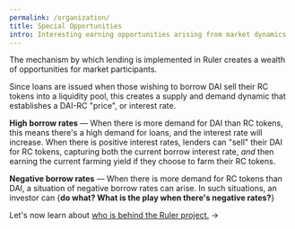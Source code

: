 ```yaml
---
permalink: /organization/
title: Special Opportunities
intro: Interesting earning opportunities arising from market dynamics
---
```


The mechanism by which lending is implemented in Ruler creates a wealth of opportunities for market participants. 

Since loans are issued when those wishing to borrow DAI sell their RC tokens into a liquidity pool, this creates a supply and demand dynamic that establishes a DAI-RC "price", or interest rate.

**High borrow rates** — When there is more demand for DAI than RC tokens, this means there's a high demand for loans, and the interest rate will increase. When there is positive interest rates, lenders can "sell" their DAI for RC tokens, capturing both the current borrow interest rate, *and* then earning the current farming yield if they choose to farm their RC tokens.

**Negative borrow rates** — When there is more demand for RC tokens than DAI, a situation of negative borrow rates can arise. In such situations, an investor can {**do what? What is the play when there's negative rates?**}


Let's now learn about [who is behind the Ruler project.](/about/) →